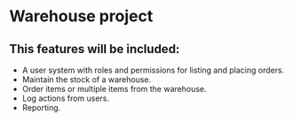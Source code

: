 # Warehouse project

 ## This features will be included:


- A user system with roles and permissions for listing and placing orders.
- Maintain the stock of a warehouse.
- Order items or multiple items from the warehouse.
- Log actions from users.
- Reporting.
